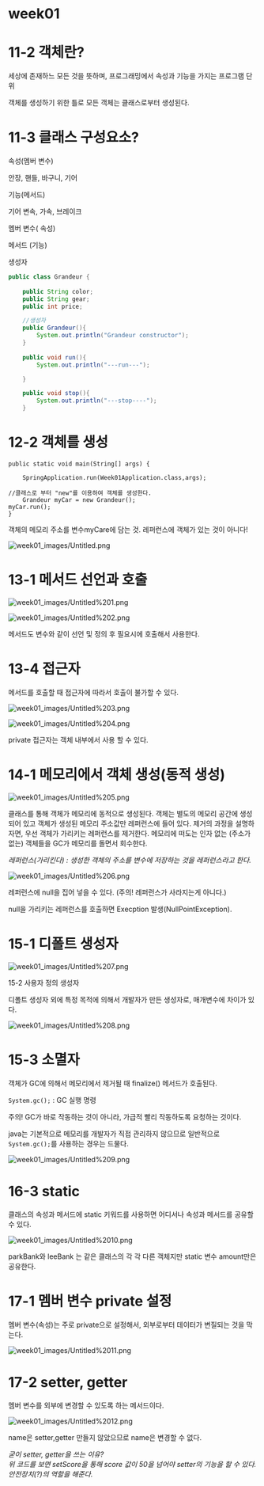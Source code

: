 # week01

# 11-2 객체란?

세상에 존재하느 모든 것을 뜻하며, 프로그래밍에서 속성과 기능을 가지는 프로그램 단위 

객체를 생성하기 위한 틀로 모든 객체는 클래스로부터 생성된다.

# 11-3 클래스 구성요소?

속성(멤버 변수) 

안장, 핸들, 바구니, 기어 

기능(메서드)

기어 변속, 가속, 브레이크

멤버 변수( 속성)

메서드 (기능)

생성자

```java
public class Grandeur {
    
    public String color;
    public String gear;
    public int price;

    //생성자
    public Grandeur(){
        System.out.println("Grandeur constructor");
    }
	
    public void run(){
        System.out.println("---run---");

    }

    public void stop(){
        System.out.println("---stop----");
    }
```

# 12-2  객체를 생성

```
public static void main(String[] args) {

    SpringApplication.run(Week01Application.class,args);

//클래스로 부터 "new"를 이용하여 객체를 생성한다.
    Grandeur myCar = new Grandeur();
myCar.run();
}
```

객체의 메모리 주소를 변수myCare에 담는 것. 레퍼런스에 객체가 있는 것이 아니다!

![week01_images/Untitled.png](week01_images/Untitled.png)

# 13-1 메서드 선언과 호출

![week01_images/Untitled%201.png](week01_images/Untitled%201.png)

![week01_images/Untitled%202.png](week01_images/Untitled%202.png)

메서드도 변수와 같이 선언 및 정의 후 필요시에 호출해서 사용한다. 

# 13-4 접근자

메서드를 호출할 때 접근자에 따라서 호출이 불가할 수 있다.

![week01_images/Untitled%203.png](week01_images/Untitled%203.png)

![week01_images/Untitled%204.png](week01_images/Untitled%204.png)

private  접근자는 객체 내부에서 사용 할 수 있다. 

# 14-1 메모리에서 객체 생성(동적 생성)

![week01_images/Untitled%205.png](week01_images/Untitled%205.png)

클래스를 통해 객체가 메모리에 동적으로 생성된다. 객체는 별도의 메모리 공간에 생성되어 있고 객체가 생성된 메모리 주소값만 레퍼런스에 들어 있다. 
제거의 과정을 설명하자면, 우선 객체가 가리키는 레퍼런스를 제거한다.  메모리에 떠도는 인자 없는 (주소가 없는) 객체들을 GC가 메모리를 돌면서 회수한다. 

*레퍼런스(가리킨다) : 생성한 객체의 주소를 변수에 저장하는 것을 레퍼런스라고 한다.* 

![week01_images/Untitled%206.png](week01_images/Untitled%206.png)

레퍼런스에 null을 집어 넣을 수 있다. (주의! 레퍼런스가 사라지는게 아니다.)

null을 가리키는 레퍼런스를 호출하면 Execption 발생(NullPointException).

# 15-1 디폴트 생성자

![week01_images/Untitled%207.png](week01_images/Untitled%207.png)

15-2 사용자 정의 생성자 

디폴트 생성자 외에 특정 목적에 의해서 개발자가 만든 생성자로, 매개변수에 차이가 있다. 

![week01_images/Untitled%208.png](week01_images/Untitled%208.png)

# 15-3 소멸자

객체가 GC에 의해서 메모리에서 제거될 때 finalize() 메서드가 호출된다. 

`System.gc();` : GC 실행 명령 

주의! GC가 바로 작동하는 것이 아니라, 가급적 빨리 작동하도록 요청하는 것이다. 

java는 기본적으로 메모리를 개발자가 직접 관리하지 않으므로 일반적으로 `System.gc();`를 사용하는 경우는 드물다.

![week01_images/Untitled%209.png](week01_images/Untitled%209.png)

# 16-3 static

클래스의 속성과 메서드에 static 키워드를 사용하면 어디서나 속성과 메서드를 공유할 수 있다.

 

![week01_images/Untitled%2010.png](week01_images/Untitled%2010.png)

parkBank와 leeBank 는 같은 클래스의 각 각 다른 객체지만 static 변수 amount만은 공유한다.  

# 17-1 멤버 변수 private 설정

멤버 변수(속성)는 주로 private으로 설정해서, 외부로부터 데이터가 변질되는 것을 막는다.

![week01_images/Untitled%2011.png](week01_images/Untitled%2011.png)

# 17-2 setter, getter

멤버 변수를 외부에 변경할 수 있도록 하는 메서드이다.

![week01_images/Untitled%2012.png](week01_images/Untitled%2012.png)

 name은 setter,getter 만들지 않았으므로 name은 변경할 수 없다.

*굳이 setter, getter을 쓰는 이유?*  
*위 코드를 보면 setScore을 통해 score 값이 50을 넘어야 setter의 기능을 할 수 있다. 안전장치(?)의 역할을 해준다.*
